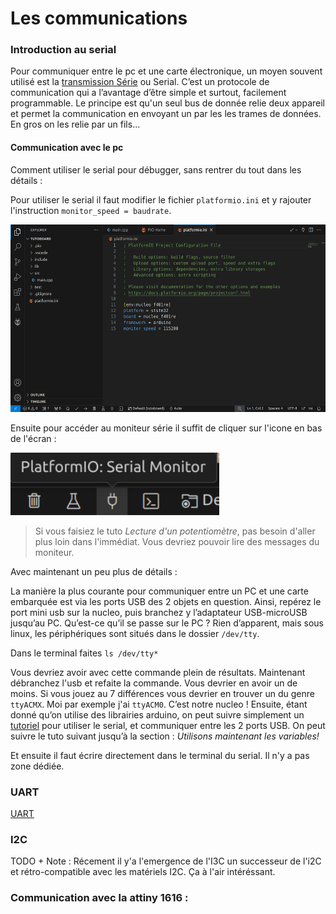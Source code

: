 # Les communications


### Introduction au serial

Pour communiquer entre le pc et une carte électronique, un moyen souvent utilisé est la [transmission Série](https://fr.wikipedia.org/wiki/Transmission_s%C3%A9rie) ou Serial. C’est un protocole de communication qui a l’avantage d’être simple et surtout, facilement programmable. Le principe est qu'un seul bus de donnée relie deux appareil et permet la communication en envoyant un par les les trames de données. En gros on les relie par un fils...

#### Communication avec le pc

Comment utiliser le serial pour débugger, sans rentrer du tout dans les détails :

Pour utiliser le serial il faut modifier le fichier `platformio.ini` et y rajouter l'instruction `monitor_speed = baudrate`.


<img src="../../images/pio_ini.png" height="300px" width="auto">

Ensuite pour accéder au moniteur série il suffit de cliquer sur l'icone en bas de l'écran : 

<img src="../../images/tuto_board_serial.png" height="100px" width="auto">

> Si vous faisiez le tuto *Lecture d'un potentiomètre*, pas besoin d'aller plus loin dans l'immédiat. Vous devriez pouvoir lire des messages du moniteur.

Avec maintenant un peu plus de détails : 

La manière la plus courante pour communiquer entre un PC et une carte embarquée est via les ports USB des 2 objets en question.
Ainsi, repérez le port mini usb sur la nucleo, puis branchez y l’adaptateur USB-microUSB jusqu’au PC.
Qu’est-ce qu’il se passe sur le PC ?
Rien d’apparent, mais sous linux, les périphériques sont situés dans le dossier `/dev/tty`.

Dans le terminal faites ``ls /dev/tty*``

Vous devriez avoir avec cette commande plein de résultats. Maintenant débranchez l'usb et refaite la commande. Vous devrier en avoir un de moins. Si vous jouez au 7 différences vous devrier en trouver un du genre `ttyACMX`. Moi par exemple j'ai  `ttyACM0`. C’est notre nucleo ! Ensuite, étant donné qu’on utilise des librairies arduino, on peut suivre simplement un [tutoriel](https://www.robot-maker.com/ouvrages/tuto-arduino/liaison-serie-com-pc-arduino/) pour utiliser le serial, et communiquer entre les 2 ports USB. On peut suivre le tuto suivant jusqu’à la section :  *Utilisons maintenant les variables!*

Et ensuite il faut écrire directement dans le terminal du serial. Il n'y a pas zone dédiée.

### UART

[UART](https://fr.wikipedia.org/wiki/UART)

### I2C 
TODO + Note : Récement il y'a l'emergence de l'I3C un successeur de l'i2C et rétro-compatible avec les matériels I2C. Ça à l'air intéréssant.



### Communication avec la attiny 1616 :

<!-- [TODO : mettre un easter egg sur l’attiny] -->

<!-- Explication du code :

Vous recevez des caractères étranges et vides de sens, pourquoi ?

-> Baud rate
Il faut le passer à 57600[ou autre] pour lire ce qu’on a caché dans l’attiny. -->